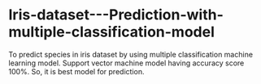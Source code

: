 # Iris-dataset---Prediction-with-multiple-classification-model
To predict species in iris dataset by using multiple classification machine learning model. Support vector machine model having accuracy score 100%. So, it is best model for prediction.
